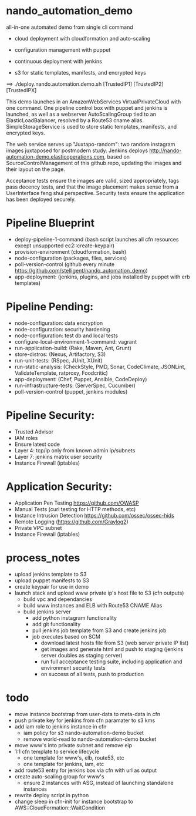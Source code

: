 # nando_automation_demo



all-in-one automated demo from single cli command

- cloud deployment with cloudformation and auto-scaling

- configuration management with puppet 

- continuous deployment with jenkins

- s3 for static templates, manifests, and encrypted keys



==> ./deploy.nando.automation.demo.sh [TrustedIP1] [TrustedIP2] [TrustedIPX]



This demo launches in an AmazonWebServices VirtualPrivateCloud with one command. One pipeline control box with puppet and jenkins is launched, as well as a webserver AutoScalingGroup tied to an ElasticLoadBalancer, resolved by a Route53 cname alias.  SimpleStorageService is used to store static templates, manifests, and encrypted keys. 

The web service serves up "Juxtapo-random": two random instagram images juxtaposed for postmodern study.  Jenkins deploys http://nando-automation-demo.elasticoperations.com, based on SourceControlManagement of this github repo, updating the images and their layout on the page.  

Acceptance tests ensure the images are valid, sized appropriately, tags pass decency tests, and that the image placement makes sense from a UserInterface feng shui perspective. Security tests ensure the application has been deployed securely.



# Pipeline Blueprint

- deploy-pipeline-1-command (bash script launches all cfn resources except unsupported ec2::create-keypair)
- provision-environment (cloudformation, bash)
- node-configuration (packages, files, services)
- poll-version-control (github every minute https://github.com/stelligent/nando_automation_demo)
- app-deployment: (jenkins, plugins, and jobs installed by puppet with erb templates)



# Pipeline Pending:

- node-configuration: data encryption
- node-configuration: security hardening
- node-configuration: test db and local tests
- configure-local-environment-1-command: vagrant
- run-application-build: (Rake, Maven, Ant, Grunt)
- store-distros: (Nexus, Artifactory, S3)
- run-unit-tests: (RSpec, JUnit, XUnit)
- run-static-analysis: (CheckStyle, PMD, Sonar, CodeClimate, JSONLint, ValidateTemplate, ratproxy, Foodcritic)
- app-deployment: (Chef, Puppet, Ansible, CodeDeploy)
- run-infrastructure-tests: (ServerSpec, Cucumber)
- poll-version-control (puppet, jenkins modules)



# Pipeline Security:

- Trusted Advisor 
- IAM roles
- Ensure latest code
- Layer 4: tcp/ip only from known admin ip/subnets
- Layer 7: jenkins matrix user security
- Instance Firewall (iptables)



# Application Security:

- Application Pen Testing https://github.com/OWASP
- Manual Tests (curl testing for HTTP methods, etc)
- Instance Intrusion Detection https://github.com/ossec/ossec-hids
- Remote Logging (https://github.com/Graylog2)
- Private VPC subnet
- Instance Firewall (iptables)



# process_notes

- upload jenkins template to S3
- upload puppet manifests to S3
- create keypair for use in demo
- launch stack and upload www private ip's host file to S3 (cfn outputs)
	- build vpc and dependancies
	- build www instances and ELB with Route53 CNAME Alias
	- build jenkins server
		- add python instagram functionality
		- add git functionality
		- pull jenkins job template from S3 and create jenkins job
		- job executes based on SCM
			- download latest hosts file from S3 (web server private IP list) 
			- get images and generate html and push to staging (jenkins server doubles as staging server)
			- run full acceptance testing suite, including application and environment security tests
			- on success of all tests, push to production



# todo

- move instance bootstrap from user-data to meta-data in cfn
- push private key for jenkins from cfn paramater to s3 kms
- add iam role to jenkins instance in cfn 
	- iam policy for s3 nando-automation-demo bucket
	- remove world-read to nando-automation-demo bucket 
- move www's into private subnet and remove eip
- 1:1 cfn template to service lifecycle
	- one template for www's, elb, route53, etc
	- one template for jenkins, iam, etc
- add route53 entry for jenkins box via cfn with url as output
- create auto-scaling group for www's
	- ensure 2 instances with ASG, instead of launching standalone instances
- rewrite deploy script in python
- change sleep in cfn-init for instance bootstrap to AWS::CloudFormation::WaitCondition

